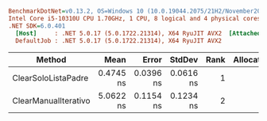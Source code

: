 ``` ini

BenchmarkDotNet=v0.13.2, OS=Windows 10 (10.0.19044.2075/21H2/November2021Update)
Intel Core i5-10310U CPU 1.70GHz, 1 CPU, 8 logical and 4 physical cores
.NET SDK=6.0.401
  [Host]     : .NET 5.0.17 (5.0.1722.21314), X64 RyuJIT AVX2  [AttachedDebugger]
  DefaultJob : .NET 5.0.17 (5.0.1722.21314), X64 RyuJIT AVX2


```
|               Method |      Mean |     Error |    StdDev | Rank | Allocated |
|--------------------- |----------:|----------:|----------:|-----:|----------:|
|  ClearSoloListaPadre | 0.4745 ns | 0.0396 ns | 0.0616 ns |    1 |         - |
| ClearManualIterativo | 5.0622 ns | 0.1154 ns | 0.1234 ns |    2 |         - |
